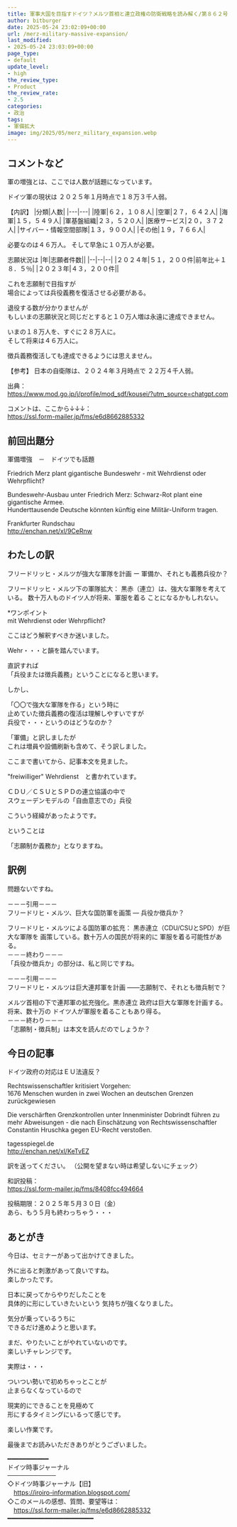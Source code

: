 ```yaml
---
title: 軍事大国を目指すドイツ？メルツ首相と連立政権の防衛戦略を読み解く/第８６２号
author: bitburger
date: 2025-05-24 23:02:09+00:00
url: /merz-military-massive-expansion/
last_modified:
- 2025-05-24 23:03:09+00:00
page_type:
- default
update_level:
- high
the_review_type:
- Product
the_review_rate:
- 2.5
categories:
- 政治
tags:
- 軍備拡大
image: img/2025/05/merz_military_expansion.webp
---
```

## コメントなど
軍の増強とは、ここでは人数が話題になっています。

ドイツ軍の現状は
２０２５年１月時点で１８万３千人弱。

【内訳】
|分類|人数|
|---|---|
|陸軍|６２，１０８人|
|空軍|２７，６４２人|
|海軍|１５，５４９人|
|軍基盤組織|２３，５２０人|
|医療サービス|２０，３７２人|
|サイバー・情報空間部隊|１３，９００人|
|その他|１９，７６６人|

必要なのは４６万人。
そして早急に１０万人が必要。

志願状況は
|年|志願者件数||
|--|--|--|
|２０２４年|５１，２００件|前年比＋１８．５％|
|２０２３年|４３，２００件||

これを志願制で目指すが  
場合によっては兵役義務を復活させる必要がある。

退役する数が分かりませんが  
もしいまの志願状況と同じだとすると１０万人増は永遠に達成できません。

いまの１８万人を、すぐに２８万人に。  
そして将来は４６万人に。

徴兵義務復活しても達成できるようには思えません。

【参考】
日本の自衛隊は、２０２４年３月時点で
２２万４千人弱。

出典：   
<https://www.mod.go.jp/j/profile/mod_sdf/kousei/?utm_source=chatgpt.com>

コメントは、ここから↓↓↓：  
<https://ssl.form-mailer.jp/fms/e6d8662885332>


## 前回出題分
軍備増強　－　ドイツでも話題

Friedrich Merz plant gigantische Bundeswehr - mit Wehrdienst oder Wehrpflicht?

Bundeswehr-Ausbau unter Friedrich Merz: 
Schwarz-Rot plant eine gigantische Armee.  
Hunderttausende Deutsche könnten künftig 
eine Militär-Uniform tragen.

Frankfurter Rundschau  
<http://enchan.net/xl/9CeRnw>


## わたしの訳
フリードリッヒ・メルツが強大な軍隊を計画 
ー 軍備か、それとも義務兵役か？

フリードリッヒ・メルツ下の軍隊拡大：
黒赤（連立）は、強大な軍隊を考えている。 
数十万人ものドイツ人が将来、軍服を着る
ことになるかもしれない。

*ワンポイント  
mit Wehrdienst oder Wehrpflicht?

ここはどう解釈すべきか迷いました。

Wehr・・・と韻を踏んでいます。

直訳すれば  
「兵役または徴兵義務」ということになると思います。

しかし、

「〇〇で強大な軍隊を作る」という時に  
止めていた徴兵義務の復活は理解しやすいですが  
兵役で・・・というのはどうなのか？

「軍備」と訳しましたが  
これは増員や設備刷新も含めて、そう訳しました。

ここまで書いてから、記事本文を見ました。

"freiwilliger" Wehrdienst　と書かれています。

ＣＤＵ／ＣＳＵとＳＰＤの連立協議の中で  
スウェーデンモデルの「自由意志での」兵役

こういう経緯があったようです。

ということは

「志願制か義務か」となりますね。


## 訳例
問題ないですね。

－－－引用－－－  
フリードリヒ・メルツ、巨大な国防軍を画策
 ― 兵役か徴兵か？

フリードリヒ・メルツによる国防軍の拡充：
黒赤連立（CDU/CSUとSPD）が巨大な軍隊を
画策している。数十万人の国民が将来的に
軍服を着る可能性がある。  
－－－終わり－－－  
「兵役か徴兵か」の部分は、私と同じですね。

－－－引用－－－  
フリードリヒ・メルツは巨大連邦軍を計画
――志願制で、それとも徴兵制で？

メルツ首相の下で連邦軍の拡充強化。黒赤連立
政府は巨大な軍隊を計画する。将来、数十万の
ドイツ人が軍服を着ることもあり得る。  
－－－終わり－－－  
「志願制・徴兵制」は本文を読んだのでしょうか？


## 今日の記事
ドイツ政府の対応はＥＵ法違反？

Rechtswissenschaftler kritisiert Vorgehen:   
1676 Menschen wurden in zwei Wochen an 
deutschen Grenzen zurückgewiesen

Die verschärften Grenzkontrollen unter 
Innenminister Dobrindt führen zu mehr 
Abweisungen - die nach Einschätzung von 
Rechtswissenschaftler Constantin Hruschka 
gegen EU-Recht verstoßen.

tagesspiegel.de  
<http://enchan.net/xl/KeTvEZ>

訳を送ってください。
（公開を望まない時は希望しないにチェック）

和訳投稿：  
<https://ssl.form-mailer.jp/fms/8408fcc494664>

投稿期限：２０２５年５月３０日（金）  
あら、もう５月も終わっちゃう・・・


## あとがき
今日は、セミナーがあって出かけてきました。

外に出ると刺激があって良いですね。  
楽しかったです。

日本に戻ってからやりだしたことを  
具体的に形にしていきたいという
気持ちが強くなりました。

気分が乗っているうちに  
できるだけ進めようと思います。

まだ、やりたいことがやれていないのです。  
楽しいチャレンジです。

実際は・・・

ついつい勢いで初めちゃっとことが  
止まらなくなっているので

現実的にできることを見極めて  
形にするタイミングにいるって感じです。

楽しい作業です。


最後までお読みいただきありがとうございました。

━━━━━━━━━━━  
ドイツ時事ジャーナル  
───────────  
◇ドイツ時事ジャーナル【旧】  
　<https://iroiro-information.blogspot.com/>  
◇このメールの感想、質問、要望等は：  
　<https://ssl.form-mailer.jp/fms/e6d8662885332>
━━━━━━━━━━━━━━━━━━━━━━━
